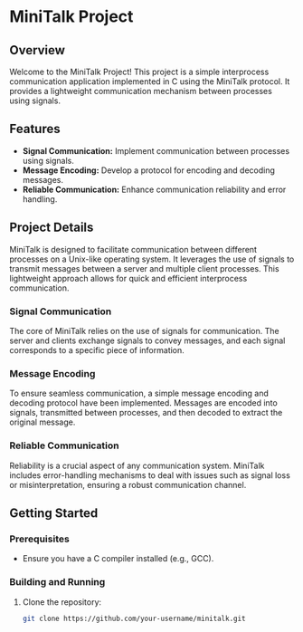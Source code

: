 # MiniTalk Project

## Overview

Welcome to the MiniTalk Project! This project is a simple interprocess communication application implemented in C using the MiniTalk protocol. It provides a lightweight communication mechanism between processes using signals.

## Features

- **Signal Communication:** Implement communication between processes using signals.
- **Message Encoding:** Develop a protocol for encoding and decoding messages.
- **Reliable Communication:** Enhance communication reliability and error handling.

## Project Details

MiniTalk is designed to facilitate communication between different processes on a Unix-like operating system. It leverages the use of signals to transmit messages between a server and multiple client processes. This lightweight approach allows for quick and efficient interprocess communication.

### Signal Communication

The core of MiniTalk relies on the use of signals for communication. The server and clients exchange signals to convey messages, and each signal corresponds to a specific piece of information.

### Message Encoding

To ensure seamless communication, a simple message encoding and decoding protocol have been implemented. Messages are encoded into signals, transmitted between processes, and then decoded to extract the original message.

### Reliable Communication

Reliability is a crucial aspect of any communication system. MiniTalk includes error-handling mechanisms to deal with issues such as signal loss or misinterpretation, ensuring a robust communication channel.

## Getting Started

### Prerequisites

- Ensure you have a C compiler installed (e.g., GCC).

### Building and Running

1. Clone the repository:

   ```bash
   git clone https://github.com/your-username/minitalk.git

